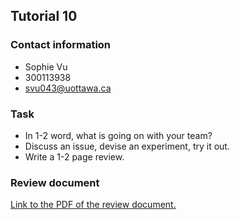 ## Tutorial 10

### Contact information
* Sophie Vu
* 300113938
* svu043@uottawa.ca

### Task
* In 1-2 word, what is going on with your team?
* Discuss an issue, devise an experiment, try it out.
* Write a 1-2 page review.

### Review document
[Link to the PDF of the review document.](https://github.com/vusophie/seg4105_playground/blob/tut10/reviewDoc.pdf)
